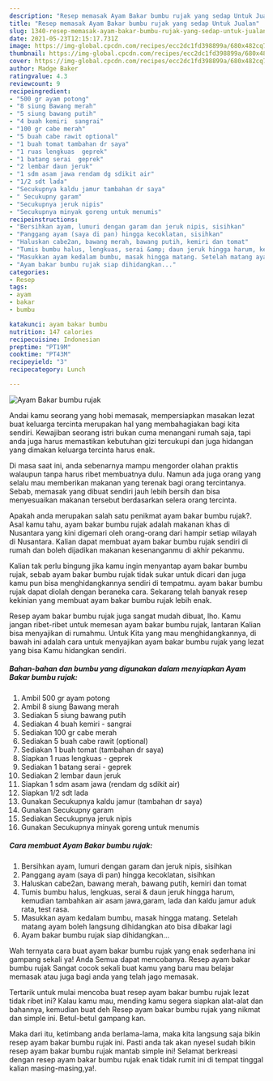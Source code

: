 ```yaml
---
description: "Resep memasak Ayam Bakar bumbu rujak yang sedap Untuk Jualan"
title: "Resep memasak Ayam Bakar bumbu rujak yang sedap Untuk Jualan"
slug: 1340-resep-memasak-ayam-bakar-bumbu-rujak-yang-sedap-untuk-jualan
date: 2021-05-23T12:15:17.731Z
image: https://img-global.cpcdn.com/recipes/ecc2dc1fd398899a/680x482cq70/ayam-bakar-bumbu-rujak-foto-resep-utama.jpg
thumbnail: https://img-global.cpcdn.com/recipes/ecc2dc1fd398899a/680x482cq70/ayam-bakar-bumbu-rujak-foto-resep-utama.jpg
cover: https://img-global.cpcdn.com/recipes/ecc2dc1fd398899a/680x482cq70/ayam-bakar-bumbu-rujak-foto-resep-utama.jpg
author: Madge Baker
ratingvalue: 4.3
reviewcount: 9
recipeingredient:
- "500 gr ayam potong"
- "8 siung Bawang merah"
- "5 siung bawang putih"
- "4 buah kemiri  sangrai"
- "100 gr cabe merah"
- "5 buah cabe rawit optional"
- "1 buah tomat tambahan dr saya"
- "1 ruas lengkuas  geprek"
- "1 batang serai  geprek"
- "2 lembar daun jeruk"
- "1 sdm asam jawa rendam dg sdikit air"
- "1/2 sdt lada"
- "Secukupnya kaldu jamur tambahan dr saya"
- " Secukupny garam"
- "Secukupnya jeruk nipis"
- "Secukupnya minyak goreng untuk menumis"
recipeinstructions:
- "Bersihkan ayam, lumuri dengan garam dan jeruk nipis, sisihkan"
- "Panggang ayam (saya di pan) hingga kecoklatan, sisihkan"
- "Haluskan cabe2an, bawang merah, bawang putih, kemiri dan tomat"
- "Tumis bumbu halus, lengkuas, serai &amp; daun jeruk hingga harum, kemudian tambahkan air asam jawa,garam, lada dan kaldu jamur aduk rata, test rasa."
- "Masukkan ayam kedalam bumbu, masak hingga matang. Setelah matang ayam boleh langsung dihidangkan ato bisa dibakar lagi"
- "Ayam bakar bumbu rujak siap dihidangkan..."
categories:
- Resep
tags:
- ayam
- bakar
- bumbu

katakunci: ayam bakar bumbu 
nutrition: 147 calories
recipecuisine: Indonesian
preptime: "PT19M"
cooktime: "PT43M"
recipeyield: "3"
recipecategory: Lunch

---
```



![Ayam Bakar bumbu rujak](https://img-global.cpcdn.com/recipes/ecc2dc1fd398899a/680x482cq70/ayam-bakar-bumbu-rujak-foto-resep-utama.jpg)

Andai kamu seorang yang hobi memasak, mempersiapkan masakan lezat buat keluarga tercinta merupakan hal yang membahagiakan bagi kita sendiri. Kewajiban seorang istri bukan cuma menangani rumah saja, tapi anda juga harus memastikan kebutuhan gizi tercukupi dan juga hidangan yang dimakan keluarga tercinta harus enak.

Di masa  saat ini, anda sebenarnya mampu mengorder olahan praktis walaupun tanpa harus ribet membuatnya dulu. Namun ada juga orang yang selalu mau memberikan makanan yang terenak bagi orang tercintanya. Sebab, memasak yang dibuat sendiri jauh lebih bersih dan bisa menyesuaikan makanan tersebut berdasarkan selera orang tercinta. 



Apakah anda merupakan salah satu penikmat ayam bakar bumbu rujak?. Asal kamu tahu, ayam bakar bumbu rujak adalah makanan khas di Nusantara yang kini digemari oleh orang-orang dari hampir setiap wilayah di Nusantara. Kalian dapat membuat ayam bakar bumbu rujak sendiri di rumah dan boleh dijadikan makanan kesenanganmu di akhir pekanmu.

Kalian tak perlu bingung jika kamu ingin menyantap ayam bakar bumbu rujak, sebab ayam bakar bumbu rujak tidak sukar untuk dicari dan juga kamu pun bisa menghidangkannya sendiri di tempatmu. ayam bakar bumbu rujak dapat diolah dengan beraneka cara. Sekarang telah banyak resep kekinian yang membuat ayam bakar bumbu rujak lebih enak.

Resep ayam bakar bumbu rujak juga sangat mudah dibuat, lho. Kamu jangan ribet-ribet untuk memesan ayam bakar bumbu rujak, lantaran Kalian bisa menyajikan di rumahmu. Untuk Kita yang mau menghidangkannya, di bawah ini adalah cara untuk menyajikan ayam bakar bumbu rujak yang lezat yang bisa Kamu hidangkan sendiri.

<!--inarticleads1-->

##### Bahan-bahan dan bumbu yang digunakan dalam menyiapkan Ayam Bakar bumbu rujak:

1. Ambil 500 gr ayam potong
1. Ambil 8 siung Bawang merah
1. Sediakan 5 siung bawang putih
1. Sediakan 4 buah kemiri - sangrai
1. Sediakan 100 gr cabe merah
1. Sediakan 5 buah cabe rawit (optional)
1. Sediakan 1 buah tomat (tambahan dr saya)
1. Siapkan 1 ruas lengkuas - geprek
1. Sediakan 1 batang serai - geprek
1. Sediakan 2 lembar daun jeruk
1. Siapkan 1 sdm asam jawa (rendam dg sdikit air)
1. Siapkan 1/2 sdt lada
1. Gunakan Secukupnya kaldu jamur (tambahan dr saya)
1. Gunakan  Secukupny garam
1. Sediakan Secukupnya jeruk nipis
1. Gunakan Secukupnya minyak goreng untuk menumis




<!--inarticleads2-->

##### Cara membuat Ayam Bakar bumbu rujak:

1. Bersihkan ayam, lumuri dengan garam dan jeruk nipis, sisihkan
1. Panggang ayam (saya di pan) hingga kecoklatan, sisihkan
1. Haluskan cabe2an, bawang merah, bawang putih, kemiri dan tomat
1. Tumis bumbu halus, lengkuas, serai &amp; daun jeruk hingga harum, kemudian tambahkan air asam jawa,garam, lada dan kaldu jamur aduk rata, test rasa.
1. Masukkan ayam kedalam bumbu, masak hingga matang. Setelah matang ayam boleh langsung dihidangkan ato bisa dibakar lagi
1. Ayam bakar bumbu rujak siap dihidangkan...




Wah ternyata cara buat ayam bakar bumbu rujak yang enak sederhana ini gampang sekali ya! Anda Semua dapat mencobanya. Resep ayam bakar bumbu rujak Sangat cocok sekali buat kamu yang baru mau belajar memasak atau juga bagi anda yang telah jago memasak.

Tertarik untuk mulai mencoba buat resep ayam bakar bumbu rujak lezat tidak ribet ini? Kalau kamu mau, mending kamu segera siapkan alat-alat dan bahannya, kemudian buat deh Resep ayam bakar bumbu rujak yang nikmat dan simple ini. Betul-betul gampang kan. 

Maka dari itu, ketimbang anda berlama-lama, maka kita langsung saja bikin resep ayam bakar bumbu rujak ini. Pasti anda tak akan nyesel sudah bikin resep ayam bakar bumbu rujak mantab simple ini! Selamat berkreasi dengan resep ayam bakar bumbu rujak enak tidak rumit ini di tempat tinggal kalian masing-masing,ya!.

